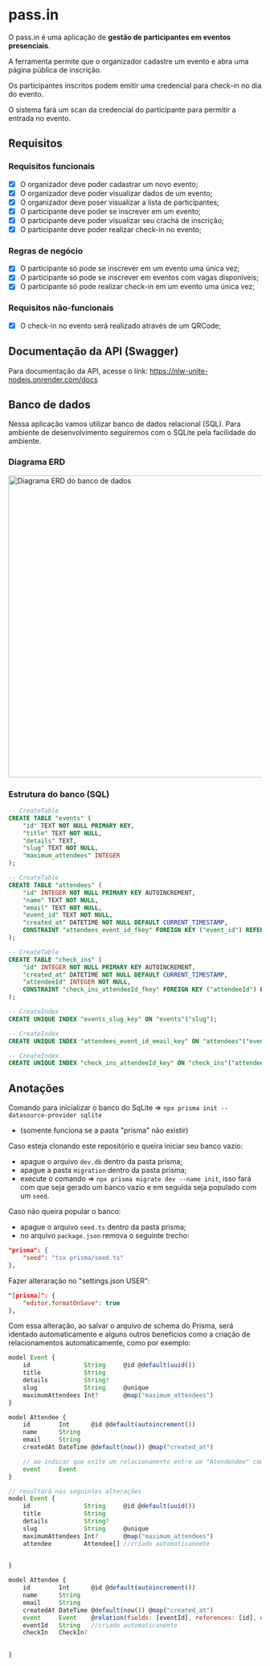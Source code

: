 # pass.in

O pass.in é uma aplicação de **gestão de participantes em eventos presenciais**. 

A ferramenta permite que o organizador cadastre um evento e abra uma página pública de inscrição.

Os participantes inscritos podem emitir uma credencial para check-in no dia do evento.

O sistema fará um scan da credencial do participante para permitir a entrada no evento.

## Requisitos

### Requisitos funcionais

- [x] O organizador deve poder cadastrar um novo evento;
- [x] O organizador deve poder visualizar dados de um evento;
- [x] O organizador deve poser visualizar a lista de participantes; 
- [x] O participante deve poder se inscrever em um evento;
- [x] O participante deve poder visualizar seu crachá de inscrição;
- [x] O participante deve poder realizar check-in no evento;

### Regras de negócio

- [x] O participante só pode se inscrever em um evento uma única vez;
- [x] O participante só pode se inscrever em eventos com vagas disponíveis;
- [x] O participante só pode realizar check-in em um evento uma única vez;

### Requisitos não-funcionais

- [x] O check-in no evento será realizado através de um QRCode;

## Documentação da API (Swagger)

Para documentação da API, acesse o link: https://nlw-unite-nodejs.onrender.com/docs

## Banco de dados

Nessa aplicação vamos utilizar banco de dados relacional (SQL). Para ambiente de desenvolvimento seguiremos com o SQLite pela facilidade do ambiente.

### Diagrama ERD

<img src=".github/erd.svg" width="600" alt="Diagrama ERD do banco de dados" />

### Estrutura do banco (SQL)

```sql
-- CreateTable
CREATE TABLE "events" (
    "id" TEXT NOT NULL PRIMARY KEY,
    "title" TEXT NOT NULL,
    "details" TEXT,
    "slug" TEXT NOT NULL,
    "maximum_attendees" INTEGER
);

-- CreateTable
CREATE TABLE "attendees" (
    "id" INTEGER NOT NULL PRIMARY KEY AUTOINCREMENT,
    "name" TEXT NOT NULL,
    "email" TEXT NOT NULL,
    "event_id" TEXT NOT NULL,
    "created_at" DATETIME NOT NULL DEFAULT CURRENT_TIMESTAMP,
    CONSTRAINT "attendees_event_id_fkey" FOREIGN KEY ("event_id") REFERENCES "events" ("id") ON DELETE RESTRICT ON UPDATE CASCADE
);

-- CreateTable
CREATE TABLE "check_ins" (
    "id" INTEGER NOT NULL PRIMARY KEY AUTOINCREMENT,
    "created_at" DATETIME NOT NULL DEFAULT CURRENT_TIMESTAMP,
    "attendeeId" INTEGER NOT NULL,
    CONSTRAINT "check_ins_attendeeId_fkey" FOREIGN KEY ("attendeeId") REFERENCES "attendees" ("id") ON DELETE RESTRICT ON UPDATE CASCADE
);

-- CreateIndex
CREATE UNIQUE INDEX "events_slug_key" ON "events"("slug");

-- CreateIndex
CREATE UNIQUE INDEX "attendees_event_id_email_key" ON "attendees"("event_id", "email");

-- CreateIndex
CREATE UNIQUE INDEX "check_ins_attendeeId_key" ON "check_ins"("attendeeId");
```


## Anotações

Comando para inicializar o banco do SqLite => `npx prisma init --datasource-provider sqlite`
- (somente funciona se a pasta "prisma" não existir)

   
Caso esteja clonando este repositório e queira iniciar seu banco vazio:
- apague o arquivo `dev.db` dentro da pasta prisma;
- apague a pasta `migration` dentro da pasta prisma;    
- execute o comando => `npx prisma migrate dev --name init`, isso fará com que seja gerado um banco vazio e em seguida seja populado com um `seed`.

   
Caso não queira popular o banco:
- apague o arquivo `seed.ts` dentro da pasta prisma;
- no arquivo `package.json` remova o seguinte trecho:   
``` json 
"prisma": {
    "seed": "tsx prisma/seed.ts"
},
```


Fazer alteraração no "settings.json USER":

``` json
"[prisma]": {
    "editor.formatOnSave": true
},
```   
Com essa alteração, ao salvar o arquivo de schema do Prisma, será identado automaticamente e alguns outros benefícios como a criação de relacionamentos automaticamente, como por exemplo:

``` javascript
model Event {
    id               String     @id @default(uuid())
    title            String
    details          String?
    slug             String     @unique
    maximumAttendees Int?       @map("maximum_attendees")
}

model Attendee {
    id        Int      @id @default(autoincrement())
    name      String
    email     String
    createdAt DateTime @default(now()) @map("created_at")

    // ao indicar que exite um relacionamento entre um "Atendendee" com um "Event" e ao salvar 
    event     Event     
}
```   

``` javascript
// resultará nas seguintes alterações
model Event {
    id               String     @id @default(uuid())
    title            String
    details          String?
    slug             String     @unique
    maximumAttendees Int?       @map("maximum_attendees") 
    attendee         Attendee[] //criado automaticanemte 

    
}

model Attendee {
    id        Int      @id @default(autoincrement())
    name      String
    email     String
    createdAt DateTime @default(now()) @map("created_at")
    event     Event    @relation(fields: [eventId], references: [id], onDelete: Cascade) //formatado automaticanemte 
    eventId   String   //criado automaticanemte 
    checkIn   CheckIn? 

    
}

```